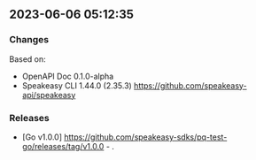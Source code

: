 

## 2023-06-06 05:12:35
### Changes
Based on:
- OpenAPI Doc 0.1.0-alpha 
- Speakeasy CLI 1.44.0 (2.35.3) https://github.com/speakeasy-api/speakeasy
### Releases
- [Go v1.0.0] https://github.com/speakeasy-sdks/pq-test-go/releases/tag/v1.0.0 - .